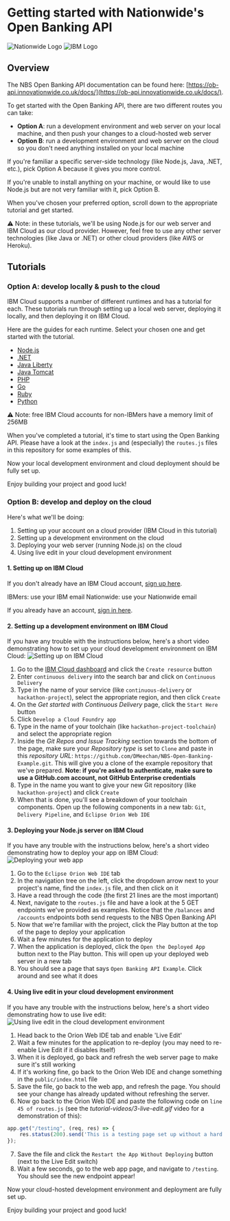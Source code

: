 # Getting started with Nationwide's Open Banking API

![Nationwide Logo](https://www.nationwide.co.uk/-/media/System/logo2xtrans.png?h=112&w=280) ![IBM Logo](https://upload.wikimedia.org/wikipedia/commons/thumb/5/51/IBM_logo.svg/320px-IBM_logo.svg.png)

## Overview

The NBS Open Banking API documentation can be found here: [https://ob-api.innovationwide.co.uk/docs/](https://ob-api.innovationwide.co.uk/docs/).

To get started with the Open Banking API, there are two different routes you can take:

- **Option A**: run a development environment and web server on your local machine, and then push your changes to a cloud-hosted web server
- **Option B**: run a development environment and web server on the cloud so you don't need anything installed on your local machine

If you're familiar a specific server-side technology (like Node.js, Java, .NET, etc.), pick Option A because it gives you more control.

If you're unable to install anything on your machine, or would like to use Node.js but are not very familiar with it, pick Option B.

When you've chosen your preferred option, scroll down to the appropriate tutorial and get started.

⚠️ Note: in these tutorials, we'll be using Node.js for our web server and IBM Cloud as our cloud provider. However, feel free to use any other server technologies (like Java or .NET) or other cloud providers (like AWS or Heroku).

## Tutorials

### Option A: develop locally & push to the cloud

IBM Cloud supports a number of different runtimes and has a tutorial for each. These tutorials run through setting up a local web server, deploying it locally, and then deploying it on IBM Cloud.

Here are the guides for each runtime. Select your chosen one and get started with the tutorial.

- [Node.js](https://console.bluemix.net/docs/runtimes/nodejs/getting-started.html#getting-started-with-node-js-on-bluemix)
- [.NET](https://console.bluemix.net/docs/runtimes/dotnet/getting-started.html#getting_started)
- [Java Liberty](https://console.bluemix.net/docs/runtimes/liberty/getting-started.html#getting-started-tutorial)
- [Java Tomcat](https://console.bluemix.net/docs/runtimes/tomcat/getting-started.html#getting_started)
- [PHP](https://console.bluemix.net/docs/runtimes/php/getting-started.html#getting_started)
- [Go](https://console.bluemix.net/docs/runtimes/go/getting-started.html#getting-started-tutorial)
- [Ruby](https://console.bluemix.net/docs/runtimes/ruby/getting-started.html#getting_started)
- [Python](https://console.bluemix.net/docs/runtimes/python/getting-started.html#getting_started)

⚠️ Note: free IBM Cloud accounts for non-IBMers have a memory limit of 256MB

When you've completed a tutorial, it's time to start using the Open Banking API. Please have a look at the `index.js` and (especially) the `routes.js` files in this repository for some examples of this.

Now your local development environment and cloud deployment should be fully set up.

Enjoy building your project and good luck!

### Option B: develop and deploy on the cloud

Here's what we'll be doing:

1. Setting up your account on a cloud provider (IBM Cloud in this tutorial)
2. Setting up a development environment on the cloud
3. Deploying your web server (running Node.js) on the cloud
4. Using live edit in your cloud development environment

#### 1. Setting up on IBM Cloud

If you don't already have an IBM Cloud account, [sign up here](https://www.ibm.com/cloud/).

IBMers: use your IBM email
Nationwide: use your Nationwide email

If you already have an account, [sign in here](https://console.bluemix.net/dashboard/).

#### 2. Setting up a development environment on IBM Cloud

If you have any trouble with the instructions below, here's a short video demonstrating how to set up your cloud development environment on IBM Cloud:
![Setting up on IBM Cloud](tutorial-videos/1-setting-up-cloud.gif)

1. Go to the [IBM Cloud dashboard](https://console.bluemix.net/dashboard/apps) and click the `Create resource` button
2. Enter `continuous delivery` into the search bar and click on `Continuous Delivery`
3. Type in the name of your service (like `continuous-delivery` or `hackathon-project`), select the appropriate region, and then click `Create`
4. On the *Get started with Continuous Delivery* page, click the `Start Here` button
5. Click `Develop a Cloud Foundry app`
6. Type in the name of your toolchain (like `hackathon-project-toolchain`) and select the appropriate region
7. Inside the *Git Repos and Issue Tracking* section towards the bottom of the page, make sure your *Repository type* is set to `Clone` and paste in this *repository URL*: `https://github.com/DMeechan/NBS-Open-Banking-Example.git`. This will give you a clone of the example repository that we've prepared. **Note: if you're asked to authenticate, make sure to use a GitHub.com account, not GitHub Enterprise credentials**
8. Type in the name you want to give your new Git repository (like `hackathon-project`) and click `Create`
9. When that is done, you'll see a breakdown of your toolchain components. Open up the following components in a new tab: `Git`, `Delivery Pipeline`, and `Eclipse Orion Web IDE`

#### 3. Deploying your Node.js server on IBM Cloud

If you have any trouble with the instructions below, here's a short video demonstrating how to deploy your app on IBM Cloud:
![Deploying your web app](tutorial-videos/2-deploying.gif)

1. Go to the `Eclipse Orion Web IDE` tab
2. In the navigation tree on the left, click the dropdown arrow next to your project's name, find the `index.js` file, and then click on it
3. Have a read through the code (the first 21 lines are the most important)
4. Next, navigate to the `routes.js` file and have a look at the 5 GET endpoints we've provided as examples. Notice that the `/balances` and `/accounts` endpoints both send requests to the NBS Open Banking API
5. Now that we're familiar with the project, click the Play button at the top of the page to deploy your application
6. Wait a few minutes for the application to deploy
7. When the application is deployed, click the `Open the Deployed App` button next to the Play button. This will open up your deployed web server in a new tab
8. You should see a page that says `Open Banking API Example`. Click around and see what it does

#### 4. Using live edit in your cloud development environment

If you have any trouble with the instructions below, here's a short video demonstrating how to use live edit:
![Using live edit in the cloud development environment](tutorial-videos/3-live-edit.gif)

1. Head back to the Orion Web IDE tab and enable 'Live Edit'
2. Wait a few minutes for the application to re-deploy (you may need to re-enable Live Edit if it disables itself)
3. When it is deployed, go back and refresh the web server page to make sure it's still working
4. If it's working fine, go back to the Orion Web IDE and change something in the `public/index.html` file
5. Save the file, go back to the web app, and refresh the page. You should see your change has already updated without refreshing the server.
6. Now go back to the Orion Web IDE and paste the following code on `line 45 of routes.js` (see the *tutorial-videos/3-live-edit.gif* video for a demonstration of this):

```js
app.get("/testing", (req, res) => {
    res.status(200).send('This is a testing page set up without a hard refresh of the server');
});
```

7. Save the file and click the `Restart the App Without Deploying` button (next to the Live Edit switch)
8. Wait a few seconds, go to the web app page, and navigate to `/testing`. You should see the new endpoint appear!

Now your cloud-hosted development environment and deployment are fully set up.

Enjoy building your project and good luck!
